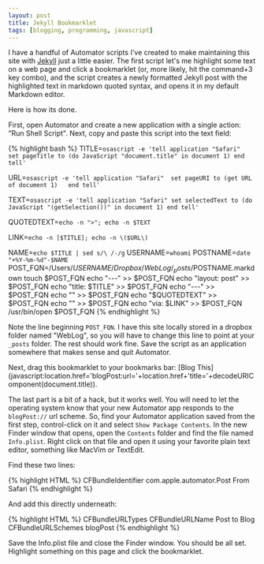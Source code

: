 ```yaml
---
layout: post
title: Jekyll Bookmarklet
tags: [blogging, programming, javascript]
---
```


I have a handful of Automator scripts I've created to make maintaining this site with [Jekyll](https://github.com/mojombo/jekyll/wiki/) just a little easier. The first script let's me highlight some text on a web page and click a bookmarklet (or, more likely, hit the command+3 key combo), and the script creates a newly formatted Jekyll post with the highlighted text in markdown quoted syntax, and opens it in my default Markdown editor. 

Here is how its done.

First, open Automator and create a new application with a single action: "Run Shell Script". Next, copy and paste this script into the text field:

{% highlight bash %}
TITLE=`osascript -e 'tell application "Safari" 
set pageTitle to (do JavaScript "document.title" in document 1)
end tell'`

URL=`osascript -e 'tell application "Safari" 
set pageURI to (get URL of document 1)	
end tell'`

TEXT=`osascript -e 'tell application "Safari"
set selectedText to (do JavaScript "(getSelection())" in document 1)
end tell'`

QUOTEDTEXT=`echo -n ">"; echo -n $TEXT`

LINK=`echo -n [$TITLE]; echo -n \($URL\)`

NAME=`echo $TITLE | sed s/\ /-/g`
USERNAME=`whoami`
POSTNAME=`date "+%Y-%m-%d"-$NAME`
POST_FQN=/Users/$USERNAME/Dropbox/WebLog/_posts/$POSTNAME.markdown
touch $POST_FQN
echo "---" >> $POST_FQN
echo "layout: post" >> $POST_FQN
echo "title: $TITLE" >> $POST_FQN
echo "---" >> $POST_FQN
echo "" >> $POST_FQN
echo "$QUOTEDTEXT" >> $POST_FQN
echo "" >> $POST_FQN
echo "via: $LINK" >> $POST_FQN
/usr/bin/open $POST_FQN	
{% endhighlight %}
	
Note the line beginning `POST_FQN`. I have this site locally stored in a dropbox folder named "WebLog", so you will have to change this line to point at your `_posts` folder. The rest should work fine. Save the script as an application somewhere that makes sense and quit Automator. 

Next, drag this bookmarklet to your bookmarks bar: [Blog This](javascript:location.href='blogPost:url='+location.href+'title='+decodeURIComponent(document.title\)).

The last part is a bit of a hack, but it works well. You will need to let the operating system know that your new Automator app responds to the `blogPost://` url scheme. So, find your Automator application saved from the first step, control-click on it and select `Show Package Contents`. In the new Finder window that opens, open the `Contents` folder and find the file named `Info.plist`. Right click on that file and open it using your favorite plain text editor, something like MacVim or TextEdit. 

Find these two lines:

{% highlight HTML %}
<key>CFBundleIdentifier</key>
<string>com.apple.automator.Post From Safari</string>
{% endhighlight %}

And add this directly underneath:

{% highlight HTML %}
<key>CFBundleURLTypes</key>
<array>
    <dict>
        <key>CFBundleURLName</key>
        <string>Post to Blog</string>
        <key>CFBundleURLSchemes</key>
        <array>
            <string>blogPost</string>
        </array>
    </dict>
</array>
{% endhighlight %}

Save the Info.plist file and close the Finder window. You should be all set. Highlight something on this page and click the bookmarklet. 

